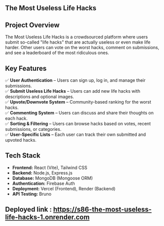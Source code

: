 ## The Most Useless Life Hacks  

## Project Overview  
The Most Useless Life Hacks is a crowdsourced platform where users submit so-called "life hacks" that are actually useless or even make life harder. Other users can vote on the worst hacks, comment on submissions, and see a leaderboard of the most ridiculous ones.  

## Key Features  
✅ **User Authentication** – Users can sign up, log in, and manage their submissions.  
✅ **Submit Useless Life Hacks** – Users can add new life hacks with descriptions and optional images.  
✅ **Upvote/Downvote System** – Community-based ranking for the worst hacks.  
✅ **Commenting System** – Users can discuss and share their thoughts on each hack.  
✅ **Sorting & Filtering** – Users can browse hacks based on votes, recent submissions, or categories.  
✅ **User-Specific Lists** – Each user can track their own submitted and upvoted hacks.  

## Tech Stack  
- **Frontend:** React (Vite), Tailwind CSS  
- **Backend:** Node.js, Express.js  
- **Database:** MongoDB (Mongoose ORM)  
- **Authentication:** Firebase Auth  
- **Deployment:** Vercel (Frontend), Render (Backend)  
- **API Testing:** Bruno  
## Deployed link : https://s86-the-most-useless-life-hacks-1.onrender.com
